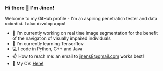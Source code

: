 ### Hi there 👋 I'm Jinen!

Welcome to my GitHub profile - I'm an aspiring penetration tester and data scientist. I also develop apps!

- 🔭 I’m currently working on real time image segmentation for the benefit of the navigation of visually impaired individuals
- 🌱 I’m currently learning Tensorflow
- 💻 I code in Python, C++ and Java
- 📫 How to reach me: an email to jinens8@gmail.com works best!
- 💾 My CV: [Here!](https://drive.google.com/file/d/18AGLu_pcfBd9qrovg9MMAJNjaSU1qfqx/view?usp=sharing)
